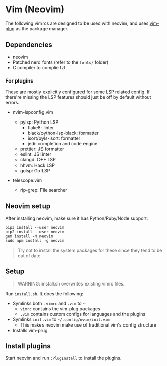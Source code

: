 # Vim (Neovim)

The following vimrcs are designed to be used with neovim, and uses [vim-plug](https://github.com/junegunn/vim-plug) as the package manager.

## Dependencies

- neovim
- Patched nerd fonts (refer to the `fonts/` folder)
- C compiler to complie fzf

### For plugins

These are mostly explicitly configured for some LSP related config. If there're missing the LSP features should just be off by default without errors.

- nvim-lspconfig.vim

  - pylsp: Python LSP
    - flake8: linter
    - black/python-lsp-black: formatter
    - isort/pyls-isort: formatter
    - jedi: completion and code engine
  - prettier: JS formatter
  - eslint: JS linter
  - clangd: C++ LSP
  - hhvm: Hack LSP
  - golsp: Go LSP

- telescope.vim
  - rip-grep: File searcher

## Neovim setup

After installing neovim, make sure it has Python/Ruby/Node support:

```
pip3 install --user neovim
pip2 install --user neovim
gem install -N neovim
sudo npm install -g neovim
```

> Try not to install the system packages for these since they tend to be out of date.

## Setup

> WARNING: install.sh overwrites existing vimrc files.

Run `install.sh`. It does the following:

- Symlinks both `.vimrc` and `.vim` to `~`
  - `vimrc` contains the vim-plug packages
  - `.vim` contains custom configs for languages and the plugins
- Symlinks `init.vim` to `~/.config/nvim/init.vim`
  - This makes neovim make use of traditional vim's config structure
- Installs vim-plug

## Install plugins

Start neovim and run `:PlugInstall` to install the plugins.
